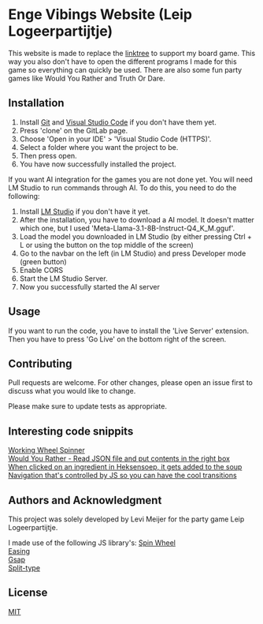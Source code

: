 # Enge Vibings Website (Leip Logeerpartijtje)
This website is made to replace the [linktree](linktr.ee/engevibings) to support my board game. This way you also don't have to open the different programs I made for this game so everything can quickly be used. There are also some fun party games like Would You Rather and Truth Or Dare.

## Installation

1. Install [Git](https://git-scm.com/downloads) and [Visual Studio Code](https://code.visualstudio.com/download) if you don't have them yet.
2. Press 'clone' on the GitLab page.
3. Choose 'Open in your IDE' > 'Visual Studio Code (HTTPS)'.
4. Select a folder where you want the project to be.
5. Then press open.
6. You have now successfully installed the project.

If you want AI integration for the games you are not done yet. You will need LM Studio to run commands through AI. To do this, you need to do the following:
1. Install [LM Studio](https://lmstudio.ai/) if you don't have it yet.
2. After the installation, you have to download a AI model. It doesn't matter which one, but I used 'Meta-Llama-3.1-8B-Instruct-Q4_K_M.gguf'.
3. Load the model you downloaded in LM Studio (by either pressing Ctrl + L or using the button on the top middle of the screen)
4. Go to the navbar on the left (in LM Studio) and press Developer mode (green button)
5. Enable CORS
6. Start the LM Studio Server.
7. Now you successfully started the AI server

## Usage

If you want to run the code, you have to install the 'Live Server' extension. Then you have to press 'Go Live' on the bottom right of the screen.

## Contributing

Pull requests are welcome. For other changes, please open an issue first to discuss what you would like to change.

Please make sure to update tests as appropriate.

## Interesting code snippits

[Working Wheel Spinner](https://github.com/NatuurlijkLevi/enge-vibings-website/blob/main/games/js/wheelspinner.js#L196-L297)  
[Would You Rather - Read JSON file and put contents in the right box](https://github.com/NatuurlijkLevi/enge-vibings-website/blob/main/games/js/would-you-rather.js#L15-L21)  
[When clicked on an ingredient in Heksensoep, it gets added to the soup](https://github.com/NatuurlijkLevi/enge-vibings-website/blob/main/games/js/heksensoep.js#L125-L185)  
[Navigation that's controlled by JS so you can have the cool transitions](https://github.com/NatuurlijkLevi/enge-vibings-website/blob/main/js/navbar.js#L10-L56)

## Authors and Acknowledgment

This project was solely developed by Levi Meijer for the party game Leip Logeerpartijtje.

I made use of the following JS library's:
[Spin Wheel](https://crazytim.github.io/spin-wheel/)  
[Easing](https://github.com/danheberden/easing.js/)  
[Gsap](https://gsap.com/)  
[Split-type](https://www.npmjs.com/package/split-type)  

## License

[MIT](LICENSE)